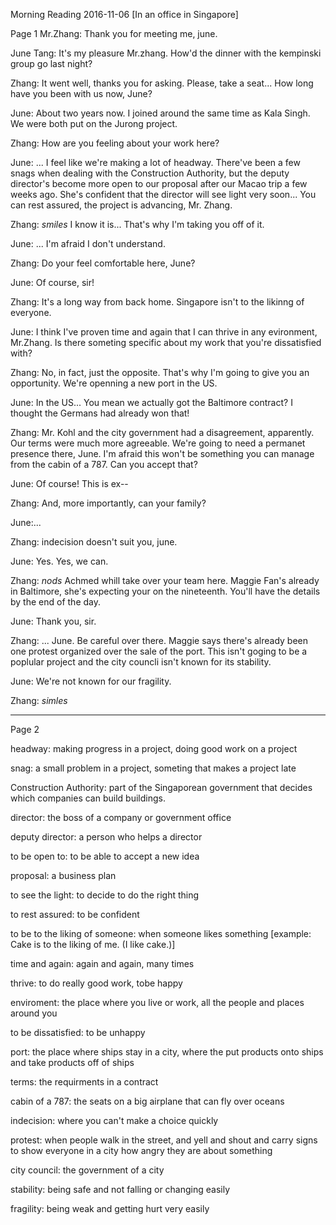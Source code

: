 Morning Reading 2016-11-06
  [In an office in Singapore]

Page 1
Mr.Zhang: Thank you for meeting me, june.

June Tang: It's my pleasure Mr.zhang. How'd the dinner with the kempinski group go last night?

Zhang: It went well, thanks you for asking. Please, take a seat... How long have you been with us now, June?


June: About two years now. I joined around the same time as Kala Singh. We were both put on the Jurong project.

Zhang: How are you feeling about your work here?

June: ... I feel like we're making a lot of headway. There've been a few snags when dealing with the Construction Authority, but the deputy director's become more open to our proposal after our Macao trip a few weeks ago. She's confident that the director will see light very soon... You can rest assured, the project is advancing, Mr. Zhang. 

Zhang: *smiles* I know it is... That's why I'm taking you off of it.

June: ... I'm afraid I don't understand.

Zhang: Do your feel comfortable here, June?

June: Of course, sir!

Zhang: It's a long way from back home. Singapore isn't to the likinng of everyone.

June: I think I've proven time and again that I can thrive in any evironment, Mr.Zhang. Is there someting specific about my work that you're dissatisfied with?

Zhang: No, in fact, just the opposite.  That's why I'm going to give you an opportunity. We're openning a new port in the US.

June: In the US... You mean we actually got the Baltimore contract? I thought the Germans had already won that!

Zhang: Mr. Kohl and the city government had a disagreement, apparently. Our terms were much more agreeable. We're going to need a permanet presence there, June. I'm afraid this won't be something you can manage from the cabin of a 787. Can you accept that?

June: Of course! This is ex--

Zhang: And, more importantly, can your family?

June:...

Zhang: indecision doesn't suit you, june.


June: Yes. Yes, we can.

Zhang: *nods* Achmed whill take over your team here. Maggie Fan's already in Baltimore, she's expecting your on the nineteenth. You'll have the details by the end of the day.

June: Thank you, sir.

Zhang: ... June. Be careful over there. Maggie says there's already been one protest organized over the sale of the port. This isn't goging to be a poplular project and the city councli isn't known for its stability. 

June: We're not known for our fragility.

Zhang: *simles*



------
Page 2

headway: making progress in a project, doing good work on a project


snag: a small problem in a project,  someting that makes a project late

Construction Authority: part of the Singaporean government that decides which companies can build buildings.


director: the boss of a company or government office 

deputy director: a person who helps a director 

to be open to: to be able to accept a new idea

proposal: a business plan

to see the light: to decide to do the right thing

to rest assured: to be confident

to be to the liking of someone: when someone likes something [example: Cake is to the liking of me. (I like cake.)]

time and again: again and again, many times

thrive: to do really good work, tobe happy

enviroment: the place where you live or work, all the people and places around you

to be dissatisfied: to be unhappy

port: the place where ships stay in a city, where the put products onto ships and take products off of ships

terms: the requirments in a contract

cabin of a 787: the seats on a big airplane that can fly over oceans

indecision: where you can't make a choice quickly

protest: when people walk in the street, and yell and shout and carry signs to show everyone in a city how angry they are about something

city council: the government of a city

stability: being safe and not falling or changing easily

fragility: being weak and getting hurt very easily



